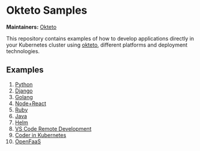 # Okteto Samples

**Maintainers:** [Okteto](https://github.com/okteto)

This repository contains examples of how to develop applications directly in your Kubernetes cluster using [okteto](https://okteto.com), different platforms and deployment technologies.  

## Examples

1. [Python](python/README.md)
1. [Django](django/README.md)
1. [Golang](golang/README.md)
1. [Node+React](node/README.md)
1. [Ruby](ruby/README.md)
1. [Java](java/README.md)
1. [Helm](helm/README.md)
1. [VS Code Remote Development](vscode/README.md)
1. [Coder in Kubernetes](coder/README.md)
1. [OpenFaaS](https://medium.com/okteto/how-to-develop-a-serverless-app-with-openfaas-and-okteto-d85435f0eca1)
